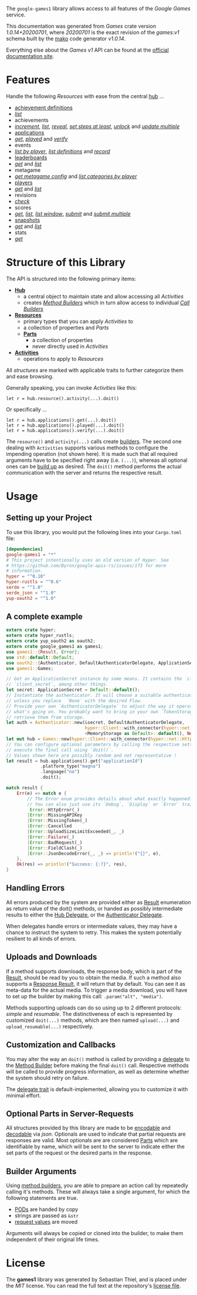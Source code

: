 <!---
DO NOT EDIT !
This file was generated automatically from 'src/mako/api/README.md.mako'
DO NOT EDIT !
-->
The `google-games1` library allows access to all features of the *Google Games* service.

This documentation was generated from *Games* crate version *1.0.14+20200701*, where *20200701* is the exact revision of the *games:v1* schema built by the [mako](http://www.makotemplates.org/) code generator *v1.0.14*.

Everything else about the *Games* *v1* API can be found at the
[official documentation site](https://developers.google.com/games/).
# Features

Handle the following *Resources* with ease from the central [hub](https://docs.rs/google-games1/1.0.14+20200701/google_games1/Games) ... 

* [achievement definitions](https://docs.rs/google-games1/1.0.14+20200701/google_games1/api::AchievementDefinition)
 * [*list*](https://docs.rs/google-games1/1.0.14+20200701/google_games1/api::AchievementDefinitionListCall)
* achievements
 * [*increment*](https://docs.rs/google-games1/1.0.14+20200701/google_games1/api::AchievementIncrementCall), [*list*](https://docs.rs/google-games1/1.0.14+20200701/google_games1/api::AchievementListCall), [*reveal*](https://docs.rs/google-games1/1.0.14+20200701/google_games1/api::AchievementRevealCall), [*set steps at least*](https://docs.rs/google-games1/1.0.14+20200701/google_games1/api::AchievementSetStepsAtLeastCall), [*unlock*](https://docs.rs/google-games1/1.0.14+20200701/google_games1/api::AchievementUnlockCall) and [*update multiple*](https://docs.rs/google-games1/1.0.14+20200701/google_games1/api::AchievementUpdateMultipleCall)
* [applications](https://docs.rs/google-games1/1.0.14+20200701/google_games1/api::Application)
 * [*get*](https://docs.rs/google-games1/1.0.14+20200701/google_games1/api::ApplicationGetCall), [*played*](https://docs.rs/google-games1/1.0.14+20200701/google_games1/api::ApplicationPlayedCall) and [*verify*](https://docs.rs/google-games1/1.0.14+20200701/google_games1/api::ApplicationVerifyCall)
* events
 * [*list by player*](https://docs.rs/google-games1/1.0.14+20200701/google_games1/api::EventListByPlayerCall), [*list definitions*](https://docs.rs/google-games1/1.0.14+20200701/google_games1/api::EventListDefinitionCall) and [*record*](https://docs.rs/google-games1/1.0.14+20200701/google_games1/api::EventRecordCall)
* [leaderboards](https://docs.rs/google-games1/1.0.14+20200701/google_games1/api::Leaderboard)
 * [*get*](https://docs.rs/google-games1/1.0.14+20200701/google_games1/api::LeaderboardGetCall) and [*list*](https://docs.rs/google-games1/1.0.14+20200701/google_games1/api::LeaderboardListCall)
* metagame
 * [*get metagame config*](https://docs.rs/google-games1/1.0.14+20200701/google_games1/api::MetagameGetMetagameConfigCall) and [*list categories by player*](https://docs.rs/google-games1/1.0.14+20200701/google_games1/api::MetagameListCategoriesByPlayerCall)
* [players](https://docs.rs/google-games1/1.0.14+20200701/google_games1/api::Player)
 * [*get*](https://docs.rs/google-games1/1.0.14+20200701/google_games1/api::PlayerGetCall) and [*list*](https://docs.rs/google-games1/1.0.14+20200701/google_games1/api::PlayerListCall)
* revisions
 * [*check*](https://docs.rs/google-games1/1.0.14+20200701/google_games1/api::RevisionCheckCall)
* scores
 * [*get*](https://docs.rs/google-games1/1.0.14+20200701/google_games1/api::ScoreGetCall), [*list*](https://docs.rs/google-games1/1.0.14+20200701/google_games1/api::ScoreListCall), [*list window*](https://docs.rs/google-games1/1.0.14+20200701/google_games1/api::ScoreListWindowCall), [*submit*](https://docs.rs/google-games1/1.0.14+20200701/google_games1/api::ScoreSubmitCall) and [*submit multiple*](https://docs.rs/google-games1/1.0.14+20200701/google_games1/api::ScoreSubmitMultipleCall)
* [snapshots](https://docs.rs/google-games1/1.0.14+20200701/google_games1/api::Snapshot)
 * [*get*](https://docs.rs/google-games1/1.0.14+20200701/google_games1/api::SnapshotGetCall) and [*list*](https://docs.rs/google-games1/1.0.14+20200701/google_games1/api::SnapshotListCall)
* stats
 * [*get*](https://docs.rs/google-games1/1.0.14+20200701/google_games1/api::StatGetCall)




# Structure of this Library

The API is structured into the following primary items:

* **[Hub](https://docs.rs/google-games1/1.0.14+20200701/google_games1/Games)**
    * a central object to maintain state and allow accessing all *Activities*
    * creates [*Method Builders*](https://docs.rs/google-games1/1.0.14+20200701/google_games1/client::MethodsBuilder) which in turn
      allow access to individual [*Call Builders*](https://docs.rs/google-games1/1.0.14+20200701/google_games1/client::CallBuilder)
* **[Resources](https://docs.rs/google-games1/1.0.14+20200701/google_games1/client::Resource)**
    * primary types that you can apply *Activities* to
    * a collection of properties and *Parts*
    * **[Parts](https://docs.rs/google-games1/1.0.14+20200701/google_games1/client::Part)**
        * a collection of properties
        * never directly used in *Activities*
* **[Activities](https://docs.rs/google-games1/1.0.14+20200701/google_games1/client::CallBuilder)**
    * operations to apply to *Resources*

All *structures* are marked with applicable traits to further categorize them and ease browsing.

Generally speaking, you can invoke *Activities* like this:

```Rust,ignore
let r = hub.resource().activity(...).doit()
```

Or specifically ...

```ignore
let r = hub.applications().get(...).doit()
let r = hub.applications().played(...).doit()
let r = hub.applications().verify(...).doit()
```

The `resource()` and `activity(...)` calls create [builders][builder-pattern]. The second one dealing with `Activities` 
supports various methods to configure the impending operation (not shown here). It is made such that all required arguments have to be 
specified right away (i.e. `(...)`), whereas all optional ones can be [build up][builder-pattern] as desired.
The `doit()` method performs the actual communication with the server and returns the respective result.

# Usage

## Setting up your Project

To use this library, you would put the following lines into your `Cargo.toml` file:

```toml
[dependencies]
google-games1 = "*"
# This project intentionally uses an old version of Hyper. See
# https://github.com/Byron/google-apis-rs/issues/173 for more
# information.
hyper = "^0.10"
hyper-rustls = "^0.6"
serde = "^1.0"
serde_json = "^1.0"
yup-oauth2 = "^1.0"
```

## A complete example

```Rust
extern crate hyper;
extern crate hyper_rustls;
extern crate yup_oauth2 as oauth2;
extern crate google_games1 as games1;
use games1::{Result, Error};
use std::default::Default;
use oauth2::{Authenticator, DefaultAuthenticatorDelegate, ApplicationSecret, MemoryStorage};
use games1::Games;

// Get an ApplicationSecret instance by some means. It contains the `client_id` and 
// `client_secret`, among other things.
let secret: ApplicationSecret = Default::default();
// Instantiate the authenticator. It will choose a suitable authentication flow for you, 
// unless you replace  `None` with the desired Flow.
// Provide your own `AuthenticatorDelegate` to adjust the way it operates and get feedback about 
// what's going on. You probably want to bring in your own `TokenStorage` to persist tokens and
// retrieve them from storage.
let auth = Authenticator::new(&secret, DefaultAuthenticatorDelegate,
                              hyper::Client::with_connector(hyper::net::HttpsConnector::new(hyper_rustls::TlsClient::new())),
                              <MemoryStorage as Default>::default(), None);
let mut hub = Games::new(hyper::Client::with_connector(hyper::net::HttpsConnector::new(hyper_rustls::TlsClient::new())), auth);
// You can configure optional parameters by calling the respective setters at will, and
// execute the final call using `doit()`.
// Values shown here are possibly random and not representative !
let result = hub.applications().get("applicationId")
             .platform_type("magna")
             .language("no")
             .doit();

match result {
    Err(e) => match e {
        // The Error enum provides details about what exactly happened.
        // You can also just use its `Debug`, `Display` or `Error` traits
         Error::HttpError(_)
        |Error::MissingAPIKey
        |Error::MissingToken(_)
        |Error::Cancelled
        |Error::UploadSizeLimitExceeded(_, _)
        |Error::Failure(_)
        |Error::BadRequest(_)
        |Error::FieldClash(_)
        |Error::JsonDecodeError(_, _) => println!("{}", e),
    },
    Ok(res) => println!("Success: {:?}", res),
}

```
## Handling Errors

All errors produced by the system are provided either as [Result](https://docs.rs/google-games1/1.0.14+20200701/google_games1/client::Result) enumeration as return value of
the doit() methods, or handed as possibly intermediate results to either the 
[Hub Delegate](https://docs.rs/google-games1/1.0.14+20200701/google_games1/client::Delegate), or the [Authenticator Delegate](https://docs.rs/yup-oauth2/*/yup_oauth2/trait.AuthenticatorDelegate.html).

When delegates handle errors or intermediate values, they may have a chance to instruct the system to retry. This 
makes the system potentially resilient to all kinds of errors.

## Uploads and Downloads
If a method supports downloads, the response body, which is part of the [Result](https://docs.rs/google-games1/1.0.14+20200701/google_games1/client::Result), should be
read by you to obtain the media.
If such a method also supports a [Response Result](https://docs.rs/google-games1/1.0.14+20200701/google_games1/client::ResponseResult), it will return that by default.
You can see it as meta-data for the actual media. To trigger a media download, you will have to set up the builder by making
this call: `.param("alt", "media")`.

Methods supporting uploads can do so using up to 2 different protocols: 
*simple* and *resumable*. The distinctiveness of each is represented by customized 
`doit(...)` methods, which are then named `upload(...)` and `upload_resumable(...)` respectively.

## Customization and Callbacks

You may alter the way an `doit()` method is called by providing a [delegate](https://docs.rs/google-games1/1.0.14+20200701/google_games1/client::Delegate) to the 
[Method Builder](https://docs.rs/google-games1/1.0.14+20200701/google_games1/client::CallBuilder) before making the final `doit()` call. 
Respective methods will be called to provide progress information, as well as determine whether the system should 
retry on failure.

The [delegate trait](https://docs.rs/google-games1/1.0.14+20200701/google_games1/client::Delegate) is default-implemented, allowing you to customize it with minimal effort.

## Optional Parts in Server-Requests

All structures provided by this library are made to be [encodable](https://docs.rs/google-games1/1.0.14+20200701/google_games1/client::RequestValue) and 
[decodable](https://docs.rs/google-games1/1.0.14+20200701/google_games1/client::ResponseResult) via *json*. Optionals are used to indicate that partial requests are responses 
are valid.
Most optionals are are considered [Parts](https://docs.rs/google-games1/1.0.14+20200701/google_games1/client::Part) which are identifiable by name, which will be sent to 
the server to indicate either the set parts of the request or the desired parts in the response.

## Builder Arguments

Using [method builders](https://docs.rs/google-games1/1.0.14+20200701/google_games1/client::CallBuilder), you are able to prepare an action call by repeatedly calling it's methods.
These will always take a single argument, for which the following statements are true.

* [PODs][wiki-pod] are handed by copy
* strings are passed as `&str`
* [request values](https://docs.rs/google-games1/1.0.14+20200701/google_games1/client::RequestValue) are moved

Arguments will always be copied or cloned into the builder, to make them independent of their original life times.

[wiki-pod]: http://en.wikipedia.org/wiki/Plain_old_data_structure
[builder-pattern]: http://en.wikipedia.org/wiki/Builder_pattern
[google-go-api]: https://github.com/google/google-api-go-client

# License
The **games1** library was generated by Sebastian Thiel, and is placed 
under the *MIT* license.
You can read the full text at the repository's [license file][repo-license].

[repo-license]: https://github.com/Byron/google-apis-rsblob/master/LICENSE.md
